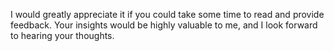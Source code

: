  I would greatly appreciate it if you could take some time to read and provide feedback. Your insights would be highly valuable to me, and I look forward to hearing your thoughts.
